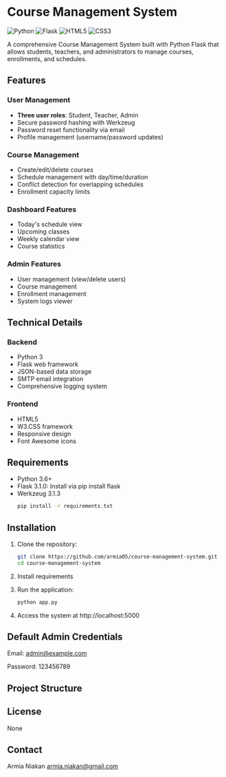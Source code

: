 # Course Management System

![Python](https://img.shields.io/badge/python-3670A0?style=for-the-badge&logo=python&logoColor=ffdd54)
![Flask](https://img.shields.io/badge/flask-%23000.svg?style=for-the-badge&logo=flask&logoColor=white)
![HTML5](https://img.shields.io/badge/html5-%23E34F26.svg?style=for-the-badge&logo=html5&logoColor=white)
![CSS3](https://img.shields.io/badge/css3-%231572B6.svg?style=for-the-badge&logo=css3&logoColor=white)

A comprehensive Course Management System built with Python Flask that allows students, teachers, and administrators to manage courses, enrollments, and schedules.

## Features

### User Management
- **Three user roles**: Student, Teacher, Admin
- Secure password hashing with Werkzeug
- Password reset functionality via email
- Profile management (username/password updates)

### Course Management
- Create/edit/delete courses
- Schedule management with day/time/duration
- Conflict detection for overlapping schedules
- Enrollment capacity limits

### Dashboard Features
- Today's schedule view
- Upcoming classes
- Weekly calendar view
- Course statistics

### Admin Features
- User management (view/delete users)
- Course management
- Enrollment management
- System logs viewer

## Technical Details

### Backend
- Python 3
- Flask web framework
- JSON-based data storage
- SMTP email integration
- Comprehensive logging system

### Frontend
- HTML5
- W3.CSS framework
- Responsive design
- Font Awesome icons

## Requirements
- Python 3.6+
- Flask 3.1.0: Install via pip install flask
- Werkzeug 3.1.3
  ```bash
  pip install -r requirements.txt

## Installation

1. Clone the repository:
   ```bash
   git clone https://github.com/armia05/course-management-system.git
   cd course-management-system
2. Install requirements

3. Run the application:
   ```bash
   python app.py
4. Access the system at http://localhost:5000

## Default Admin Credentials
Email: admin@example.com

Password: 123456789

## Project Structure

## License
None

## Contact
Armia Niakan
armia.niakan@gmail.com

